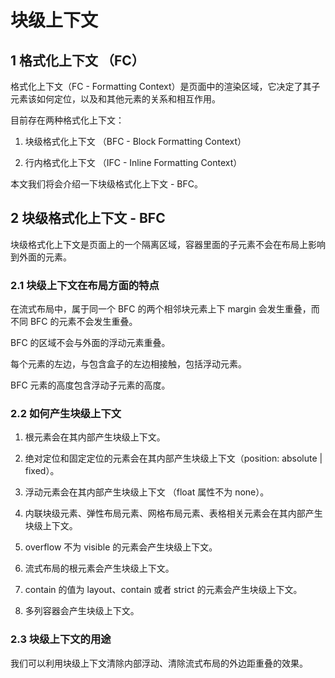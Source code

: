 # 块级上下文


## 1 格式化上下文 （FC）

格式化上下文（FC - Formatting Context）是页面中的渲染区域，它决定了其子元素该如何定位，以及和其他元素的关系和相互作用。

目前存在两种格式化上下文： 

1. 块级格式化上下文 （BFC - Block Formatting Context）

2. 行内格式化上下文 （IFC - Inline Formatting Context）

本文我们将会介绍一下块级格式化上下文 - BFC。

## 2 块级格式化上下文 - BFC 

块级格式化上下文是页面上的一个隔离区域，容器里面的子元素不会在布局上影响到外面的元素。

### 2.1 块级上下文在布局方面的特点

在流式布局中，属于同一个 BFC 的两个相邻块元素上下 margin 会发生重叠，而不同 BFC 的元素不会发生重叠。

BFC 的区域不会与外面的浮动元素重叠。

每个元素的左边，与包含盒子的左边相接触，包括浮动元素。

BFC 元素的高度包含浮动子元素的高度。

### 2.2 如何产生块级上下文

1. 根元素会在其内部产生块级上下文。

2. 绝对定位和固定定位的元素会在其内部产生块级上下文（position: absolute | fixed）。

3. 浮动元素会在其内部产生块级上下文 （float 属性不为 none）。

4. 内联块级元素、弹性布局元素、网格布局元素、表格相关元素会在其内部产生块级上下文。

5. overflow 不为 visible 的元素会产生块级上下文。

6. 流式布局的根元素会产生块级上下文。

7. contain 的值为 layout、contain 或者 strict 的元素会产生块级上下文。

8. 多列容器会产生块级上下文。

### 2.3 块级上下文的用途

我们可以利用块级上下文清除内部浮动、清除流式布局的外边距重叠的效果。